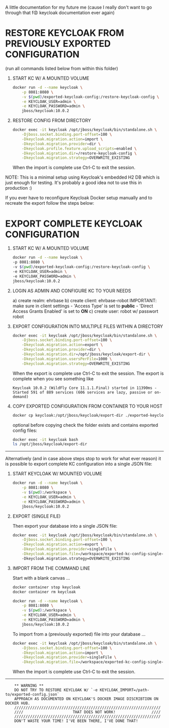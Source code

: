 A little documentation for my future me (cause I really don't want to go
through that f:rage: keycloak documentation ever again)


RESTORE KEYCLOAK FROM PREVIOUSLY EXPORTED CONFIGURATION
=======================================================
(run all commands listed below from within this folder)


1) START KC W/ A MOUNTED VOLUME
    ```bash
    docker run -d --name keycloak \
        -p 8081:8080 \
        -v $(pwd)/exported-keycloak-config:/restore-keycloak-config \
        -e KEYCLOAK_USER=admin \
        -e KEYCLOAK_PASSWORD=admin \
        jboss/keycloak:10.0.2
    ```


2) RESTORE CONFIG FROM DIRECTORY
    ```bash
    docker exec -it keycloak /opt/jboss/keycloak/bin/standalone.sh \
        -Djboss.socket.binding.port-offset=100 \
        -Dkeycloak.migration.action=import \
        -Dkeycloak.migration.provider=dir \
        -Dkeycloak.profile.feature.upload_scripts=enabled \
        -Dkeycloak.migration.dir=/restore-keycloak-config \
        -Dkeycloak.migration.strategy=OVERWRITE_EXISTING
    ```

   When the import is complete use Ctrl-C to exit the session.

NOTE: This is a minimal setup using Keycloak's embedded H2 DB which is just enough for testing.
      It's probably a good idea not to use this in production :)


If you ever have to reconfigure Keycloak Docker setup manually and to recreate the export
follow the steps below:




EXPORT COMPLETE KEYCLOAK CONFIGURATION
======================================

1) START KC W/ A MOUNTED VOLUME

    ```bash
    docker run -d --name keycloak \
    -p 8081:8080 \
    -v $(pwd)/exported-keycloak-config:/restore-keycloak-config \
    -e KEYCLOAK_USER=admin \
    -e KEYCLOAK_PASSWORD=admin \
    jboss/keycloak:10.0.2
    ```


2) LOGIN AS ADMIN AND CONFIGURE KC TO YOUR NEEDS

    a) create realm: ehrbase
    b) create client: ehrbase-robot
       IMPORTANT: make sure in client settings
       - 'Access Type' is set to **public**
       - 'Direct Access Grants Enabled' is set to **ON**
    c) create user: robot w/ passwort robot


3) EXPORT CONFIGURATION INTO MULTIPLE FILES WITHIN A DIRECTORY

    ```bash
    docker exec -it keycloak /opt/jboss/keycloak/bin/standalone.sh \
        -Djboss.socket.binding.port-offset=100 \
        -Dkeycloak.migration.action=export \
        -Dkeycloak.migration.provider=dir \
        -Dkeycloak.migration.dir=/opt/jboss/keycloak/export-dir \
        -Dkeycloak.migration.usersPerFile=1000 \
        -Dkeycloak.migration.strategy=OVERWRITE_EXISTING
    ```


   When the export is complete use Ctrl-C to exit the session.
   The export is complete when you see something like

    ```
    Keycloak 10.0.2 (WildFly Core 11.1.1.Final) started in 11390ms - 
    Started 591 of 889 services (606 services are lazy, passive or on-demand)
    ```

4) COPY EXPORTED CONFIGURATION FROM CONTAINER TO YOUR HOST

    ```bash
    docker cp keycloak:/opt/jboss/keycloak/export-dir ./exported-keycloak-config
    ```

   optional
    before copying check the folder exists and contains exported config files:
    ```bash
    docker exec -it keycloak bash
    ls /opt/jboss/keycloak/export-dir
    ```



---

Alternatively (and in case above steps stop to work for what ever reason) it is possible
to export complete KC configuration into a single JSON file:

1) START KEYCLOAK W/ MOUNTED VOLUME

    ```bash
    docker run -d --name keycloak \
        -p 8081:8080 \
        -v $(pwd):/workspace \
        -e KEYCLOAK_USER=admin \
        -e KEYCLOAK_PASSWORD=admin \
        jboss/keycloak:10.0.2
    ```


2) EXPORT (SINGLE FILE)

    Then export your database into a single JSON file:

    ```bash
    docker exec -it keycloak /opt/jboss/keycloak/bin/standalone.sh \
        -Djboss.socket.binding.port-offset=100 \
        -Dkeycloak.migration.action=export \
        -Dkeycloak.migration.provider=singleFile \
        -Dkeycloak.migration.file=/workspace/exported-kc-config-single-file/keycloak-export.json
        -Dkeycloak.migration.strategy=OVERWRITE_EXISTING
    ```


3) IMPORT FROM THE COMMAND LINE

    Start with a blank canvas ...

    ```bash
    docker container stop keycloak
    docker container rm keycloak

    docker run -d --name keycloak \
        -p 8081:8080 \
        -v $(pwd):/workspace \
        -e KEYCLOAK_USER=admin \
        -e KEYCLOAK_PASSWORD=admin \
        jboss/keycloak:10.0.2
    ```

    To import from a (previously exported) file into your database ...

    ```bash
    docker exec -it keycloak /opt/jboss/keycloak/bin/standalone.sh \
        -Djboss.socket.binding.port-offset=100 \
        -Dkeycloak.migration.action=import \
        -Dkeycloak.migration.provider=singleFile \
        -Dkeycloak.migration.file=/workspace/exported-kc-config-single-file/keycloak-export.json
    ```

    When the import is complete use Ctrl-C to exit the session.




---

        ** WARNING **                                 
        DO NOT TRY TO RESTORE KEYCLOAK W/ `-e KEYCLOAK_IMPORT=/path-to/exported-config.json`
        APPROACH AS DOCUMENTED ON KEYCLOAK'S DOCKER IMAGE DISCRIBTION ON DOCKER HUB.
        /////////////////////////////////////////////////////////////////                 
        ////                      THAT DOES NOT WORK!                ////
        /////////////////////////////////////////////////////////////////       
        DON'T WASTE YOUR TIME! I'VE BEEN THERE, I'VE DONE THAT!
